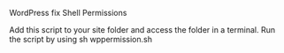 WordPress fix Shell Permissions

Add this script to your site folder and access the folder in a terminal.
Run the script by using sh wppermission.sh